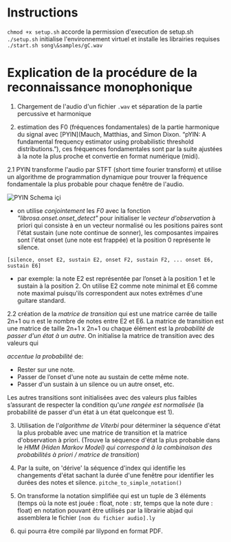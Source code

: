 # Instructions
`chmod +x setup.sh` accorde la permission d'execution de setup.sh
`./setup.sh` initialise l'environnement virtuel et installe les librairies requises
`./start.sh song\&samples/gC.wav  `

# Explication de la procédure de la reconnaissance monophonique
1. Chargement de l'audio d'un fichier `.wav` et séparation de la partie percussive et harmonique

2. estimation des F0 (fréquences fondamentales) de la partie harmonique du signal avec [PYIN](Mauch, Matthias, and Simon Dixon. “pYIN: A fundamental frequency estimator using probabilistic threshold distributions.”), ces fréquences fondamentales sont par la suite ajustées à la note la plus proche et convertie en format numérique (midi).

2.1 PYIN transforme l'audio par STFT (short time fourier transform) et utilise un algorithme de programmation dynamique pour trouver la fréquence fondamentale la plus probable pour chaque fenêtre de l'audio.

![PYIN Schema içi](https://github.com/craqu/GPH-3001/blob/main/Notes/images/pyin.png?raw=true)

  - on utilise *conjointement* les *F0* avec la fonction *"librosa.onset.onset_detect"* pour initialiser le *vecteur d'observation* à priori qui consiste à en un vecteur normalisé ou les positions paires sont l'état sustain (une note continue de sonner), les composantes impaires sont l'état onset (une note est frappée) et la position 0 représente le silence.

  `[silence, onset E2, sustain E2, onset F2, sustain F2, ... onset E6, sustain E6]`

  - par exemple: la note E2 est représentée par l’onset à la position 1 et le sustain à la position 2. On utilise E2 comme note minimal et E6 comme note maximal puisqu'ils correspondent aux notes extrêmes d'une guitare standard.

2.2 création de la *matrice de transition* qui est une matrice carrée de taille 2n+1 ou n est le nombre de notes entre E2 et E6. La matrice de transition est une matrice de taille 2n+1 x 2n+1 ou chaque élément est la *probabilité de passer d'un état à un autre*. On initialise la matrice de transition avec des valeurs qui

*accentue la probabilité* de:
  - Rester sur une note.
  - Passer de l’onset d'une note au sustain de cette même note.
  - Passer d'un sustain à un silence ou un autre onset, etc.

Les autres transitions sont initialisées avec des valeurs plus faibles s’assurant de respecter la condition qu'*une rangée est normalisée* (la probabilité de passer d'un état à un état quelconque est 1).

3.  Utilisation de l'*algorithme de Viterbi* pour déterminer la séquence d'état la plus probable avec une matrice de transition et la matrice d'observation à priori. (Trouve la séquence d'état la plus probable dans le *HMM (Hiden Markov Model) qui correspond à la combinaison des probabilités à priori / matrice de transition*)

4.  Par la suite, on 'dérive' la séquence d'index qui identifie les changements d'état sachant la durée d'une fenêtre pour identifier les durées des notes et silence. `pitche_to_simple_notation()`


5. On transforme la notation simplifiée qui est un tuple de 3 éléments (temps où la note est jouée : float, note : str, temps que la note dure : float) en notation pouvant être utilisés par la librairie abjad qui assemblera le fichier `[nom du fichier audio].ly`

6. qui pourra être compilé par lilypond en format PDF.
